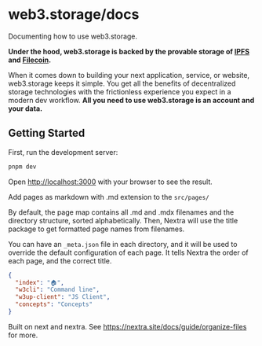 # web3.storage/docs

Documenting how to use web3.storage.

**Under the hood, web3.storage is backed by the provable storage of [IPFS](https://ipfs.io) and [Filecoin](https://filecoin.io).**

When it comes down to building your next application, service, or website, web3.storage keeps it simple. You get all the benefits of decentralized storage technologies with the frictionless experience you expect in a modern dev workflow. **All you need to use web3.storage is an account and your data.** 

## Getting Started

First, run the development server:

```bash
pnpm dev
```

Open [http://localhost:3000](http://localhost:3000) with your browser to see the result.

Add pages as markdown with .md extension to the `src/pages/`

By default, the page map contains all .md and .mdx filenames and the directory structure, sorted alphabetically. Then, Nextra will use the title package to get formatted page names from filenames.

You can have an `_meta.json` file in each directory, and it will be used to override the default configuration of each page. It tells Nextra the order of each page, and the correct title.

```json
{
  "index": "🏠",
  "w3cli": "Command line",
  "w3up-client": "JS Client",
  "concepts": "Concepts"
}
```

Built on next and nextra. See https://nextra.site/docs/guide/organize-files for more.
